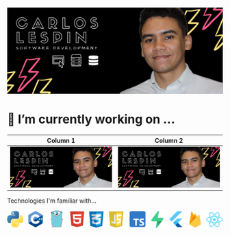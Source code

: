 [!["Banner with Carlos Profile"](https://github.com/Calesi19/Calesi19/blob/main/banner.png?raw=true)](https://carloslespin.com/)

# 🔭 I’m currently working on ...

| Column 1       | Column 2       |
| -------------- | -------------- |
| [!["Banner with Carlos Profile"](https://github.com/Calesi19/Calesi19/blob/main/banner.png?raw=true)](https://carloslespin.com/) | [!["Banner with Carlos Profile"](https://github.com/Calesi19/Calesi19/blob/main/banner.png?raw=true)](https://carloslespin.com/) |



Technologies I'm familiar with...

![Technologies](https://github.com/Calesi19/Calesi19/blob/main/logos.png?raw=true)

